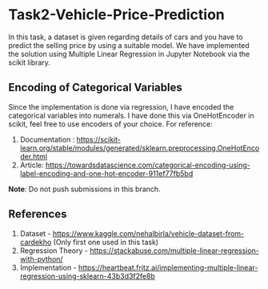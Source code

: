 # Task2-Vehicle-Price-Prediction
In this task, a dataset is given regarding details of cars and you have to predict the selling price by using a suitable model.
We have implemented the solution using Multiple Linear Regression in Jupyter Notebook via the scikit library.

## Encoding of Categorical Variables
Since the implementation is done via regression, I have encoded the categorical variables into  numerals. I have done this via OneHotEncoder in scikit, feel free to use encoders of your choice.
For reference: 
1. Documentation : https://scikit-learn.org/stable/modules/generated/sklearn.preprocessing.OneHotEncoder.html
2. Article: https://towardsdatascience.com/categorical-encoding-using-label-encoding-and-one-hot-encoder-911ef77fb5bd

**Note**: Do not push submissions in this branch.

## References
1. Dataset - https://www.kaggle.com/nehalbirla/vehicle-dataset-from-cardekho (Only first one used in this task)
2. Regression Theory - https://stackabuse.com/multiple-linear-regression-with-python/
3. Implementation - https://heartbeat.fritz.ai/implementing-multiple-linear-regression-using-sklearn-43b3d3f2fe8b
